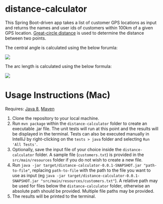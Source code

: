 # distance-calculator
This Spring Boot-driven app takes a list of customer GPS locations as input and returns the names and user ids of customers within 100km of a given GPS location. [Great-circle distance](https://en.wikipedia.org/wiki/Great-circle_distance) is used to determine the distance between two points.

The central angle is calculated using the below forumla: 

![](https://wikimedia.org/api/rest_v1/media/math/render/svg/d924c72204c36417ad81c90186cf20da997b266f)

The arc length is calculated using the below formula:

![](https://wikimedia.org/api/rest_v1/media/math/render/svg/813bb7a7fb37e206075fe236f558cf1ef176e642)

# Usage Instructions (Mac)
Requires: [Java 8](https://java.com/en/download/help/mac_install.xml), [Maven](https://www.baeldung.com/install-maven-on-windows-linux-mac)

1. Clone the repository to your local machine.
2. Run `mvn package` within the `distance-calculator` folder to create an executable .jar file. The unit tests will run at this point and the results will be displayed in the terminal. Tests can also be executed manually in IntelliJ by right-clicking on the `tests > java` folder and selecting `Run 'All Tests'`.
3. Optionally, save the input file of your choice inside the `distance-calculator` folder. A sample file (`customers.txt`) is provided in the `src/main/resources` folder if you do not wish to create a new file.
4. Run `java -jar target/distance-calculator-0.0.1-SNAPSHOT.jar "path-to-file"`, replacing `path-to-file` with the path to the file you want to use as input (eg `java -jar target/distance-calculator-0.0.1-SNAPSHOT.jar "src/main/resources/customers.txt"`). A relative path may be used for files below the `distance-calculator` folder, otherwise an absolute path should be provided. Multiple file paths may be provided.
5. The results will be printed to the terminal.
